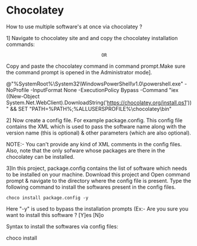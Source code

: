 # Chocolatey
How to use multiple software's at once via chocolatey ?

1] Navigate to chocolatey site and and copy the chocolatey installation commands:

                                        OR
                                        
Copy and paste the chocolatey command in command prompt.Make sure the command prompt is opened in the Administrator mode].

@"%SystemRoot%\System32\WindowsPowerShell\v1.0\powershell.exe" -NoProfile -InputFormat None -ExecutionPolicy Bypass -Command "iex ((New-Object System.Net.WebClient).DownloadString('https://chocolatey.org/install.ps1'))" && SET "PATH=%PATH%;%ALLUSERSPROFILE%\chocolatey\bin"

2] Now create a config file. For example package.config. This config file contains the XML which is used to pass the software name along with the version name (this is optional) & other parameters (which are also optional).

NOTE:- You can't provide any kind of XML comments in the config files. Also, note that the only sofware whose packages are there in the chocolatey can be installed.

3]In this project, package.config contains the list of software which needs to be installed on your machine.
Download this project and Open command prompt & navigate to the directory where the config file is present. Type the following command to install the softwares present in the config files.

    choco install package.config -y
    
  Here "-y" is used to bypass the installation prompts (Ex:- Are you sure you want to install this software ? [Y]es [N]o
  
Syntax to install the softwares via config files:

 choco install <path of the config file> <optional parameters>
  
  






